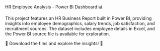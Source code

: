 HR Employee Analysis - Power BI Dashboard 📊

This project features an HR Business Report built in Power BI, providing insights into employee demographics, salary trends, job satisfaction, and recruitment sources. The dataset includes employee details in Excel, and the Power BI source file is available for exploration.

🔗 Download the files and explore the insights! 🚀
